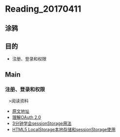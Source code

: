 # Reading_20170411
## 涂鸦

## 目的
- 注册、登录和权限

## Main
### 注册、登录和权限  
    >阅读资料
- [原文地址](http://www.cnblogs.com/keepfool/p/5665953.html)  
- [理解OAuth 2.0](http://www.ruanyifeng.com/blog/2014/05/oauth_2_0.html)  
- [3分钟学会sessionStorage用法](http://blog.csdn.net/oaa608868/article/details/53539954)
- [HTML5 LocalStorage本地存储和sessionStorage使用](http://blog.csdn.net/qxs965266509/article/details/10012821)
